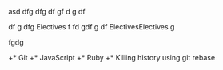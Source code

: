 asd dfg dfg df gf d g df

df g dfg Electives f fd gdf g df ElectivesElectives g

fgdg

+* Git
+* JavaScript
+* Ruby
+* Killing history using git rebase